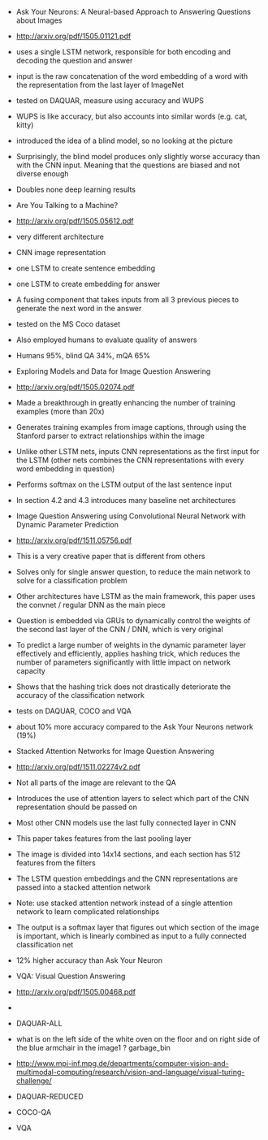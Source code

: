 - Ask Your Neurons: A Neural-based Approach to Answering Questions about Images
- http://arxiv.org/pdf/1505.01121.pdf
- uses a single LSTM network, responsible for both encoding and decoding the question and answer
- input is the raw concatenation of the word embedding of a word with the representation from the last layer of ImageNet
- tested on DAQUAR, measure using accuracy and WUPS
- WUPS is like accuracy, but also accounts into similar words (e.g. cat, kitty)
- introduced the idea of a blind model, so no looking at the picture
- Surprisingly, the blind model produces only slightly worse accuracy than with the CNN input. Meaning that the questions are biased and not diverse enough
- Doubles none deep learning results


- Are You Talking to a Machine?
- http://arxiv.org/pdf/1505.05612.pdf
- very different architecture
- CNN image representation
- one LSTM to create sentence embedding
- one LSTM to create embedding for answer
- A fusing component that takes inputs from all 3 previous pieces to generate the next word in the answer
- tested on the MS Coco dataset 
- Also employed humans to evaluate quality of answers
- Humans 95%, blind QA 34%, mQA 65%


- Exploring Models and Data for Image Question Answering
- http://arxiv.org/pdf/1505.02074.pdf
- Made a breakthrough in greatly enhancing the number of training examples (more than 20x)
- Generates training examples from image captions, through using the Stanford parser to extract relationships within the image
- Unlike other LSTM nets, inputs CNN representations as the first input for the LSTM (other nets combines the CNN representations with every word embedding in question)
- Performs softmax on the LSTM output of the last sentence input
- In section 4.2 and 4.3 introduces many baseline net architectures


- Image Question Answering using Convolutional Neural Network with Dynamic Parameter Prediction
- http://arxiv.org/pdf/1511.05756.pdf
- This is a very creative paper that is different from others
- Solves only for single answer question, to reduce the main network to solve for a classification problem
- Other architectures have LSTM as the main framework, this paper uses the convnet / regular DNN as the main piece
- Question is embedded via GRUs to dynamically control the weights of the second last layer of the CNN / DNN, which is very original
- To predict a large number of weights in the dynamic parameter layer effectively and efficiently, applies hashing trick, which reduces the number of parameters significantly with little impact on network capacity
- Shows that the hashing trick does not drastically deteriorate the accuracy of the classification network
- tests on DAQUAR, COCO and VQA
- about 10% more accuracy compared to the Ask Your Neurons network (19%)


- Stacked Attention Networks for Image Question Answering
- http://arxiv.org/pdf/1511.02274v2.pdf
- Not all parts of the image are relevant to the QA
- Introduces the use of attention layers to select which part of the CNN representation should be passed on
- Most other CNN models use the last fully connected layer in CNN
- This paper takes features from the last pooling layer
- The image is divided into 14x14 sections, and each section has 512 features from the filters
- The LSTM question embeddings and the CNN representations are passed into a stacked attention network 
- Note: use stacked attention network instead of a single attention network to learn complicated relationships 
- The output is a softmax layer that figures out which section of the image is important, which is linearly combined as input to a fully connected classification net
- 12% higher accuracy than Ask Your Neuron


- VQA: Visual Question Answering
- http://arxiv.org/pdf/1505.00468.pdf
- 








- DAQUAR-ALL
- what is on the left side of the white oven on the floor and on right side of the blue armchair in the image1 ?
garbage_bin
- http://www.mpi-inf.mpg.de/departments/computer-vision-and-multimodal-computing/research/vision-and-language/visual-turing-challenge/


- DAQUAR-REDUCED
- COCO-QA
- VQA


